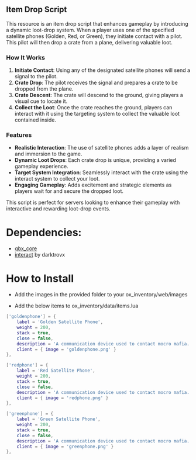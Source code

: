 ## Item Drop Script

This resource is an item drop script that enhances gameplay by introducing a dynamic loot-drop system. When a player uses one of the specified satellite phones (Golden, Red, or Green), they initiate contact with a pilot. This pilot will then drop a crate from a plane, delivering valuable loot.

### How It Works
1. **Initiate Contact**: Using any of the designated satellite phones will send a signal to the pilot.
2. **Crate Drop**: The pilot receives the signal and prepares a crate to be dropped from the plane.
3. **Crate Descent**: The crate will descend to the ground, giving players a visual cue to locate it.
4. **Collect the Loot**: Once the crate reaches the ground, players can interact with it using the targeting system to collect the valuable loot contained inside.

### Features
- **Realistic Interaction**: The use of satellite phones adds a layer of realism and immersion to the game.
- **Dynamic Loot Drops**: Each crate drop is unique, providing a varied gameplay experience.
- **Target System Integration**: Seamlessly interact with the crate using the interact system to collect your loot.
- **Engaging Gameplay**: Adds excitement and strategic elements as players wait for and secure the dropped loot.

This script is perfect for servers looking to enhance their gameplay with interactive and rewarding loot-drop events.

# Dependencies:

- [qbx_core](https://github.com/Qbox-Project/qbx_core)
- [interact](https://github.com/darktrovx/interact) by darktrovx

# How to Install

- Add the images in the provided folder to your ox_inventory/web/images

- Add the below items to ox_inventory/data/items.lua

```lua
['goldenphone'] = {
    label = 'Golden Satellite Phone',
    weight = 200,
    stack = true,
    close = false,
    description = 'A communication device used to contact mocro mafia.',
    client = { image = 'goldenphone.png' }
},

['redphone'] = {
    label = 'Red Satellite Phone',
    weight = 200,
    stack = true,
    close = false,
    description = 'A communication device used to contact mocro mafia.',
    client = { image = 'redphone.png' }
},

['greenphone'] = {
    label = 'Green Satellite Phone',
    weight = 200,
    stack = true,
    close = false,
    description = 'A communication device used to contact mocro mafia.',
    client = { image = 'greenphone.png' }
},
```
